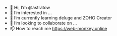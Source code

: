 - 👋 Hi, I’m @astratow
- 👀 I’m interested in ...
- 🌱 I’m currently learning deluge and ZOHO Creator
- 💞️ I’m looking to collaborate on ...
- 📫 How to reach me https://web-monkey.online

<!---
astratow/astratow is a ✨ special ✨ repository because its `README.md` (this file) appears on your GitHub profile.
You can click the Preview link to take a look at your changes.
--->
